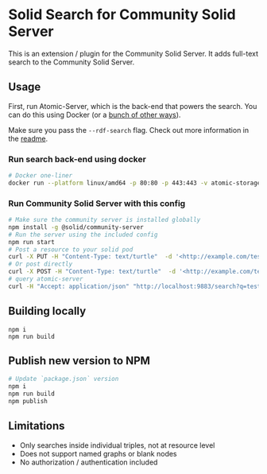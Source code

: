 # Solid Search for Community Solid Server

This is an extension / plugin for the Community Solid Server.
It adds full-text search to the Community Solid Server.

## Usage

First, run Atomic-Server, which is the back-end that powers the search.
You can do this using Docker (or a [bunch of other ways](https://github.com/joepio/atomic-data-rust/tree/master/server#installation--getting-started)).

Make sure you pass the `--rdf-search` flag.
Check out more information in the [readme](https://github.com/joepio/atomic-data-rust/blob/master/server/rdf-search.md).

### Run search back-end using docker

```sh
# Docker one-liner
docker run --platform linux/amd64 -p 80:80 -p 443:443 -v atomic-storage:/atomic-storage joepmeneer/atomic-server --rdf-search
```

### Run Community Solid Server with this config

```sh
# Make sure the community server is installed globally
npm install -g @solid/community-server
# Run the server using the included config
npm run start
# Post a resource to your solid pod
curl -X PUT -H "Content-Type: text/turtle"  -d '<http://example.com/test> <ex:p> "testme".'  http://localhost:3000/myfile.ttl
# Or post directly
curl -X POST -H "Content-Type: text/turtle"  -d '<http://example.com/test> <ex:p> "testme".'   http://localhost:9883/search
# query atomic-server
curl -H "Accept: application/json" "http://localhost:9883/search?q=testme"
```

## Building locally

```
npm i
npm run build
```

## Publish new version to NPM

```sh
# Update `package.json` version
npm i
npm run build
npm publish
```

## Limitations

- Only searches inside individual triples, not at resource level
- Does not support named graphs or blank nodes
- No authorization / authentication included
